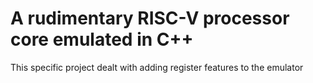 # A rudimentary RISC-V processor core emulated in C++
This specific project dealt with adding register features to the emulator 
